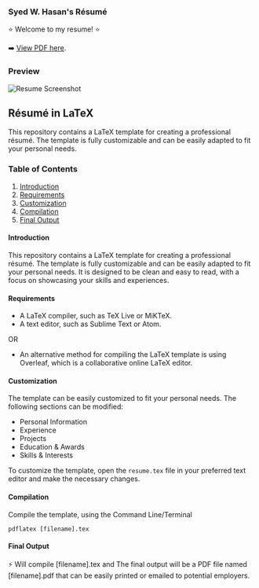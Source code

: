 
### Syed W. Hasan's Résumé

:star: Welcome to my resume! :star:

➡️ [View PDF here](https://github.com/Deadrep/Resume/blob/main/Syed%20W.%20Hasan%20--%20Junior%20Software%20Dev.%20Resume.pdf).

### Preview
![Resume Screenshot](https://github.com/Deadrep/Resume/blob/main/Syed%20W.%20Hasan%20--%20Junior%20Software%20Dev.%20Resume.png)

## Résumé in LaTeX

This repository contains a LaTeX template for creating a professional résumé. The template is fully customizable and can be easily adapted to fit your personal needs.

### Table of Contents
1. [Introduction](#introduction)
2. [Requirements](#requirements)
3. [Customization](#customization)
4. [Compilation](#compilation)
5. [Final Output](#final-output)

#### Introduction
This repository contains a LaTeX template for creating a professional résumé. The template is fully customizable and can be easily adapted to fit your personal needs. It is designed to be clean and easy to read, with a focus on showcasing your skills and experiences.

#### Requirements
- A LaTeX compiler, such as TeX Live or MiKTeX.
- A text editor, such as Sublime Text or Atom.

OR
</br>
- An alternative method for compiling the LaTeX template is using Overleaf, which is a collaborative online LaTeX editor.

#### Customization
The template can be easily customized to fit your personal needs. The following sections can be modified:
- Personal Information
- Experience
- Projects
- Education & Awards
- Skills & Interests

To customize the template, open the `resume.tex` file in your preferred text editor and make the necessary changes.

#### Compilation
Compile the template, using the Command Line/Terminal
```
pdflatex [filename].tex
```
#### Final Output
⚡ Will compile [filename].tex and The final output will be a PDF file named [filename].pdf that can be easily printed or emailed to potential employers.


